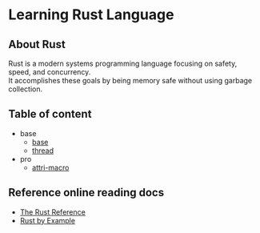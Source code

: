 # Learning Rust Language

## About Rust

Rust is a modern systems programming language focusing on safety, speed, and concurrency.    
It accomplishes these goals by being memory safe without using garbage collection.

## Table of content

- base
  - [base](./lang/src/base.rs)
  - [thread](./lang/src/thread.rs)
- pro
  - [attri-macro](./pro/attri-hello-call/)


## Reference online reading docs

- [The Rust Reference](https://rustwiki.org/en/reference/introduction.html)
- [Rust by Example](https://doc.rust-lang.org/stable/rust-by-example/)